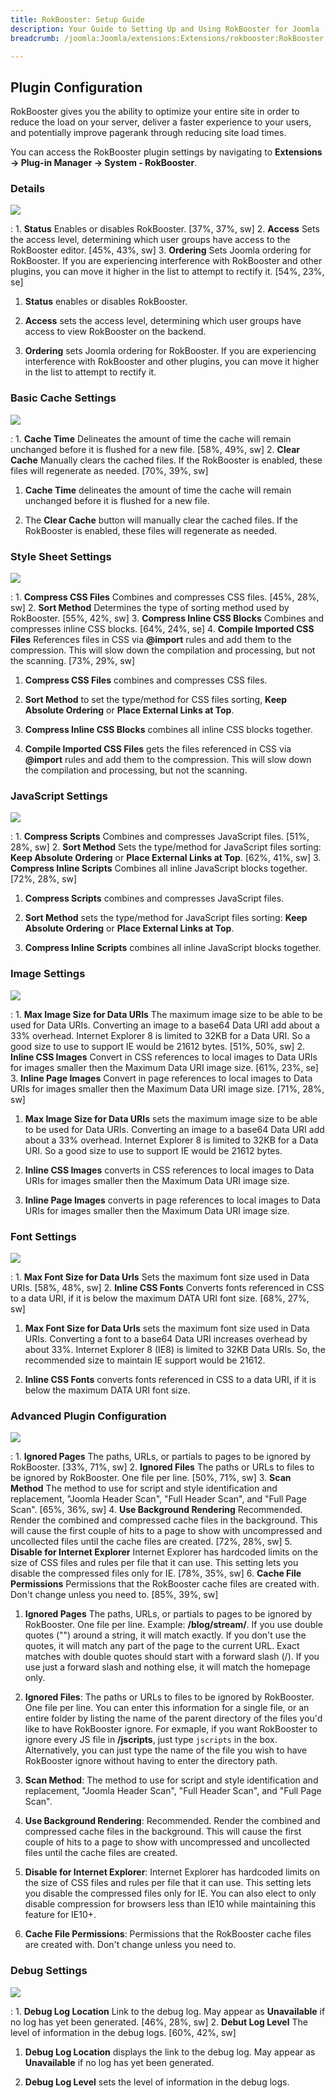 ```yaml
---
title: RokBooster: Setup Guide
description: Your Guide to Setting Up and Using RokBooster for Joomla
breadcrumb: /joomla:Joomla/extensions:Extensions/rokbooster:RokBooster

---
```


Plugin Configuration
-----

RokBooster gives you the ability to optimize your entire site in order to reduce the load on your server, deliver a faster experience to your users, and potentially improve pagerank through reducing site load times.

You can access the RokBooster plugin settings by navigating to **Extensions → Plug-in Manager → System - RokBooster**. 

### Details
![][rokbooster_setup_8]

:   1. **Status** Enables or disables RokBooster. [37%, 37%, sw]
    2. **Access** Sets the access level, determining which user groups have access to the RokBooster editor. [45%, 43%, sw]
    3. **Ordering** Sets Joomla ordering for RokBooster. If you are experiencing interference with RokBooster and other plugins, you can move it higher in the list to attempt to rectify it. [54%, 23%, se]

1. **Status** enables or disables RokBooster.

2. **Access** sets the access level, determining which user groups have access to view RokBooster on the backend.

3. **Ordering** sets Joomla ordering for RokBooster. If you are experiencing interference with RokBooster and other plugins, you can move it higher in the list to attempt to rectify it.

### Basic Cache Settings
![][rokbooster_setup_1]

:   1. **Cache Time** Delineates the amount of time the cache will remain unchanged before it is flushed for a new file.  [58%, 49%, sw]
    2. **Clear Cache** Manually clears the cached files. If the RokBooster is enabled, these files will regenerate as needed. [70%, 39%, sw]

1. **Cache Time** delineates the amount of time the cache will remain unchanged before it is flushed for a new file.

2. The **Clear Cache** button will manually clear the cached files. If the RokBooster is enabled, these files will regenerate as needed.

### Style Sheet Settings
![][rokbooster_setup_2]

:   1. **Compress CSS Files** Combines and compresses CSS files. [45%, 28%, sw]
    2. **Sort Method** Determines the type of sorting method used by RokBooster. [55%, 42%, sw]
    3. **Compress Inline CSS Blocks** Combines and compresses inline CSS blocks. [64%, 24%, se]
    4. **Compile Imported CSS Files** References files in CSS via **@import** rules and add them to the compression. This will slow down the compilation and processing, but not the scanning. [73%, 29%, sw]

1. **Compress CSS Files** combines and compresses CSS files.

2. **Sort Method** to set the type/method for CSS files sorting, **Keep Absolute Ordering** or **Place External Links at Top**.

3. **Compress Inline CSS Blocks** combines all inline CSS blocks together.

4. **Compile Imported CSS Files** gets the files referenced in CSS via **@import** rules and add them to the compression. This will slow down the compilation and processing, but not the scanning.

### JavaScript Settings
![][rokbooster_setup_3]

:   1. **Compress Scripts** Combines and compresses JavaScript files. [51%, 28%, sw]
    2. **Sort Method** Sets the type/method for JavaScript files sorting: **Keep Absolute Ordering** or **Place External Links at Top**. [62%, 41%, sw]
    3. **Compress Inline Scripts** Combines all inline JavaScript blocks together. [72%, 28%, sw]

1. **Compress Scripts** combines and compresses JavaScript files.

2. **Sort Method** sets the type/method for JavaScript files sorting: **Keep Absolute Ordering** or **Place External Links at Top**.

3. **Compress Inline Scripts** combines all inline JavaScript blocks together.

### Image Settings
![][rokbooster_setup_4]

:   1. **Max Image Size for Data URIs** The maximum image size to be able to be used for Data URIs. Converting an image to a base64 Data URI add about a 33% overhead. Internet Explorer 8 is limited to 32KB for a Data URI. So a good size to use to support IE would be 21612 bytes.  [51%, 50%, sw]
    2. **Inline CSS Images** Convert in CSS references to local images to Data URIs for images smaller then the Maximum Data URI image size.  [61%, 23%, se]
    3. **Inline Page Images** Convert in page references to local images to Data URIs for images smaller then the Maximum Data URI image size.  [71%, 28%, sw]

1. **Max Image Size for Data URIs** sets the maximum image size to be able to be used for Data URIs. Converting an image to a base64 Data URI add about a 33% overhead. Internet Explorer 8 is limited to 32KB for a Data URI. So a good size to use to support IE would be 21612 bytes.

2. **Inline CSS Images** converts in CSS references to local images to Data URIs for images smaller then the Maximum Data URI image size.

3. **Inline Page Images** converts in page references to local images to Data URIs for images smaller then the Maximum Data URI image size.

### Font Settings
![][rokbooster_setup_5]

:   1. **Max Font Size for Data Urls** Sets the maximum font size used in Data URIs. [58%, 48%, sw]
    2. **Inline CSS Fonts** Converts fonts referenced in CSS to a data URI, if it is below the maximum DATA URI font size. [68%, 27%, sw]

1. **Max Font Size for Data Urls** sets the maximum font size used in Data URIs. Converting a font to a base64 Data URI increases overhead by about 33%. Internet Explorer 8 (IE8) is limited to 32KB Data URIs. So, the recommended size to maintain IE support would be 21612.

2. **Inline CSS Fonts** converts fonts referenced in CSS to a data URI, if it is below the maximum DATA URI font size.

### Advanced Plugin Configuration
![][rokbooster_setup_6]

:   1. **Ignored Pages** The paths, URLs, or partials to pages to be ignored by RokBooster. [33%, 71%, sw]
    2. **Ignored Files** The paths or URLs to files to be ignored by RokBooster. One file per line.  [50%, 71%, sw]
    3. **Scan Method** The method to use for script and style identification and replacement, "Joomla Header Scan", "Full Header Scan", and "Full Page Scan".  [65%, 36%, sw]
    4. **Use Background Rendering** Recommended. Render the combined and compressed cache files in the background. This will cause the first couple of hits to a page to show with uncompressed and uncollected files until the cache files are created.  [72%, 28%, sw]
    5. **Disable for Internet Explorer** Internet Explorer has hardcoded limits on the size of CSS files and rules per file that it can use. This setting lets you disable the compressed files only for IE.  [78%, 35%, sw]
    6. **Cache File Permissions** Permissions that the RokBooster cache files are created with. Don't change unless you need to.  [85%, 39%, sw]

1. **Ignored Pages** The paths, URLs, or partials to pages to be ignored by RokBooster. One file per line. Example: **/blog/stream/**. If you use double quotes ("") around a string, it will match exactly. If you don't use the quotes, it will match any part of the page to the current URL. Exact matches with double quotes should start with a forward slash (/). If you use just a forward slash and nothing else, it will match the homepage only.

2. **Ignored Files**: The paths or URLs to files to be ignored by RokBooster. One file per line. You can enter this information for a single file, or an entire folder by listing the name of the parent directory of the files you'd like to have RokBooster ignore. For exmaple, if you want RokBooster to ignore every JS file in **/jscripts**, just type `jscripts` in the box. Alternatively, you can just type the name of the file you wish to have RokBooster ignore without having to enter the directory path.

3. **Scan Method**: The method to use for script and style identification and replacement, "Joomla Header Scan", "Full Header Scan", and "Full Page Scan".

4. **Use Background Rendering**: Recommended. Render the combined and compressed cache files in the background. This will cause the first couple of hits to a page to show with uncompressed and uncollected files until the cache files are created.

5. **Disable for Internet Explorer**: Internet Explorer has hardcoded limits on the size of CSS files and rules per file that it can use. This setting lets you disable the compressed files only for IE. You can also elect to only disable compression for browsers less than IE10 while maintaining this feature for IE10+.

6. **Cache File Permissions**: Permissions that the RokBooster cache files are created with. Don't change unless you need to.

### Debug Settings
![][rokbooster_setup_7]

:   1. **Debug Log Location** Link to the debug log. May appear as **Unavailable** if no log has yet been generated. [46%, 28%, sw]
    2. **Debut Log Level** The level of information in the debug logs. [60%, 42%, sw]

1. **Debug Log Location** displays the link to the debug log. May appear as **Unavailable** if no log has yet been generated.

2. **Debug Log Level** sets the level of information in the debug logs.

[rokbooster_setup_1]: assets/rokbooster_setup_1.jpeg
[rokbooster_setup_2]: assets/rokbooster_setup_2.jpeg
[rokbooster_setup_3]: assets/rokbooster_setup_3.jpeg
[rokbooster_setup_4]: assets/rokbooster_setup_4.jpeg
[rokbooster_setup_5]: assets/rokbooster_setup_5.jpeg
[rokbooster_setup_6]: assets/rokbooster_setup_6.jpg
[rokbooster_setup_7]: assets/rokbooster_setup_7.jpeg
[rokbooster_setup_8]: assets/rokbooster_setup_8.jpeg
